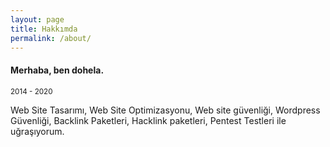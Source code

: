 ```yaml
---
layout: page
title: Hakkımda
permalink: /about/
---
```



#### Merhaba, ben dohela.
<small>2014 - 2020</small>

Web Site Tasarımı, Web Site Optimizasyonu, Web site güvenliği, Wordpress Güvenliği, Backlink Paketleri, Hacklink paketleri, Pentest Testleri ile uğraşıyorum.
